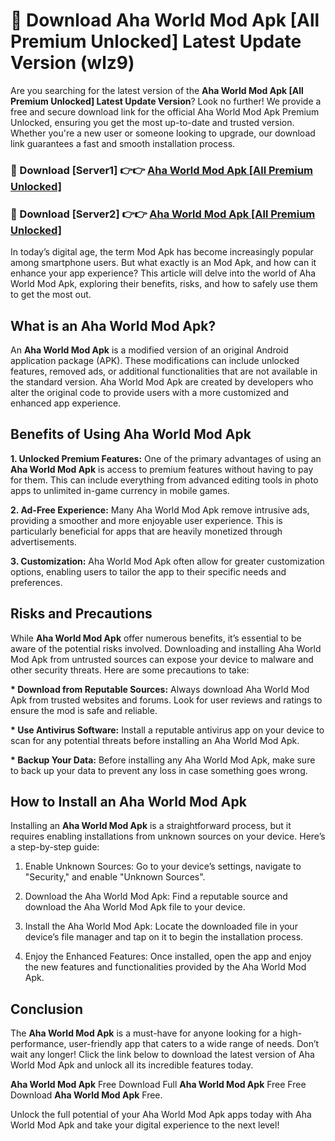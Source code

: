 # 🤖 Download Aha World Mod Apk [All Premium Unlocked] Latest Update Version (wlz9)

Are you searching for the latest version of the <strong>Aha World Mod Apk [All Premium Unlocked] Latest Update Version</strong>? Look no further! We provide a free and secure download link for the official Aha World Mod Apk Premium Unlocked, ensuring you get the most up-to-date and trusted version. Whether you're a new user or someone looking to upgrade, our download link guarantees a fast and smooth installation process.


<h3>📌 Download [Server1] 👉👉 <a href="https://hapymods.com?title=Aha+World+Mod+Apk&ref=3B1">Aha World Mod Apk [All Premium Unlocked]</a></h3>

<h3>📌 Download [Server2] 👉👉 <a href="https://hapymods.com?title=Aha+World+Mod+Apk&ref=3B1">Aha World Mod Apk [All Premium Unlocked]</a></h3>


In today’s digital age, the term Mod Apk has become increasingly popular among smartphone users. But what exactly is an Mod Apk, and how can it enhance your app experience? This article will delve into the world of Aha World Mod Apk, exploring their benefits, risks, and how to safely use them to get the most out.


<h2>What is an Aha World Mod Apk?</h2>

An <strong>Aha World Mod Apk</strong> is a modified version of an original Android application package (APK). These modifications can include unlocked features, removed ads, or additional functionalities that are not available in the standard version. Aha World Mod Apk are created by developers who alter the original code to provide users with a more customized and enhanced app experience.


<h2>Benefits of Using Aha World Mod Apk</h2>

<strong> 1. Unlocked Premium Features:</strong> One of the primary advantages of using an <strong>Aha World Mod Apk</strong> is access to premium features without having to pay for them. This can include everything from advanced editing tools in photo apps to unlimited in-game currency in mobile games.

<strong> 2. Ad-Free Experience:</strong> Many Aha World Mod Apk remove intrusive ads, providing a smoother and more enjoyable user experience. This is particularly beneficial for apps that are heavily monetized through advertisements.

<strong> 3. Customization:</strong> Aha World Mod Apk often allow for greater customization options, enabling users to tailor the app to their specific needs and preferences.


<h2>Risks and Precautions</h2>

While <strong>Aha World Mod Apk</strong> offer numerous benefits, it’s essential to be aware of the potential risks involved. Downloading and installing Aha World Mod Apk from untrusted sources can expose your device to malware and other security threats. Here are some precautions to take:

<strong> * Download from Reputable Sources:</strong> Always download Aha World Mod Apk from trusted websites and forums. Look for user reviews and ratings to ensure the mod is safe and reliable.

<strong> * Use Antivirus Software:</strong> Install a reputable antivirus app on your device to scan for any potential threats before installing an Aha World Mod Apk.

<strong> * Backup Your Data:</strong> Before installing any Aha World Mod Apk, make sure to back up your data to prevent any loss in case something goes wrong.


<h2>How to Install an Aha World Mod Apk</h2>

Installing an <strong>Aha World Mod Apk</strong> is a straightforward process, but it requires enabling installations from unknown sources on your device. Here’s a step-by-step guide:

 1. Enable Unknown Sources: Go to your device’s settings, navigate to "Security," and enable "Unknown Sources".

 2. Download the Aha World Mod Apk: Find a reputable source and download the Aha World Mod Apk file to your device.

 3. Install the Aha World Mod Apk: Locate the downloaded file in your device’s file manager and tap on it to begin the installation process.

 4. Enjoy the Enhanced Features: Once installed, open the app and enjoy the new features and functionalities provided by the Aha World Mod Apk.


<h2><strong>Conclusion</strong></h2>

The <strong>Aha World Mod Apk</strong> is a must-have for anyone looking for a high-performance, user-friendly app that caters to a wide range of needs. Don’t wait any longer! Click the link below to download the latest version of Aha World Mod Apk and unlock all its incredible features today.

<strong>Aha World Mod Apk</strong> Free Download Full <strong>Aha World Mod Apk</strong> Free Free Download <strong>Aha World Mod Apk</strong> Free.

Unlock the full potential of your Aha World Mod Apk apps today with Aha World Mod Apk and take your digital experience to the next level!